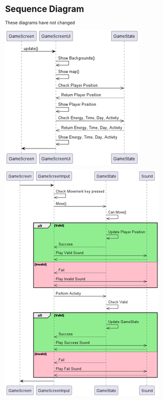 # Sequence Diagram
These diagrams have not changed

![Sequence diagram 1](sequencediagram1.png)

![Sequence diagram 1](sequencediagram2.png)